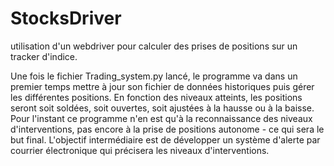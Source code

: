 # StocksDriver
utilisation d'un webdriver pour calculer des prises de positions sur un tracker d'indice.

Une fois le fichier Trading_system.py lancé, le programme va dans un premier temps mettre à jour son fichier de données historiques puis gérer les différentes positions.
En fonction des niveaux atteints, les positions seront soit soldées, soit ouvertes, soit ajustées à la hausse ou à la baisse.
Pour l'instant ce programme n'en est qu'à la reconnaissance des niveaux d'interventions, pas encore à la prise de positions autonome - ce qui sera le but final.
L'objectif intermédiaire est de développer un système d'alerte par courrier électronique qui précisera les niveaux d'interventions.
